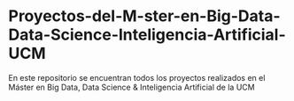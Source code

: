 # Proyectos-del-M-ster-en-Big-Data-Data-Science-Inteligencia-Artificial-UCM
En este repositorio se encuentran todos los proyectos realizados en el Máster en Big Data, Data Science &amp; Inteligencia Artificial de la UCM
